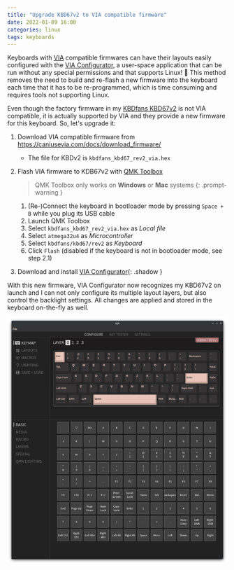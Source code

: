```yaml
---
title: "Upgrade KBD67v2 to VIA compatible firmware"
date: 2022-01-09 16:00
categories: linux
tags: keyboards
---
```


Keyboards with [VIA](https://caniusevia.com/) compatible firmwares can have
their layouts easily configured with the
[VIA Configurator](https://github.com/the-via/releases/releases), a user-space
application that can be run without any special permissions and that supports
Linux! :tada: This method removes the need to build and re-flash a new firmware
into the keyboard each time that it has to be re-programmed, which is time
consuming and requires tools not supporting Linux.

Even though the factory firmware in my [KBDfans KBD67v2](https://kbdfans.com/)
is not VIA compatible, it is actually supported by VIA and they provide a new
firmware for this keyboard. So, let's upgrade it:

1. Download VIA compatible firmware from
   <https://caniusevia.com/docs/download_firmware/>

    * The file for KBDv2 is `kbdfans_kbd67_rev2_via.hex`

2. Flash VIA firmware to KDB67v2 with [QMK Toolbox](https://github.com/qmk/qmk_toolbox)

    > QMK Toolbox only works on **Windows** or **Mac** systems
    {: .prompt-warning }

    1. (Re-)Connect the keyboard in bootloader mode by pressing `Space + B`
       while you plug its USB cable
    2. Launch QMK Toolbox
    3. Select `kbdfans_kbd67_rev2_via.hex` as *Local file*
    4. Select `atmega32u4` as *Microcontroller*
    5. Select `kbdfans/kbd67/rev2` as *Keyboard*
    6. Click `Flash` (disabled if the keyboard is not in bootloader mode, see
       step 2.1)

3. Download and install
   [VIA Configurator](https://github.com/the-via/releases/releases){: .shadow }

With this new firmware, VIA Configurator now recognizes my KBD67v2 on launch and
I can not only configure its multiple layout layers, but also control the
backlight settings. All changes are applied and stored in the keyboard
on-the-fly as well.

![KBD67v2 on VIA Configurator](/assets/2022-01-09-kbd67-via-firmware_via-conf.png)
